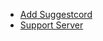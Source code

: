 * [Add Suggestcord](https://discord.com/oauth2/authorize?client_id=740929714192908289&scope=bot&permissions=268823632)
* [Support Server](https://discord.gg/6MnZzkh)